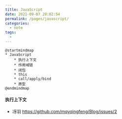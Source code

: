 ```yaml
---
title: JavaScript
date: 2021-09-07 20:02:54
permalink: /pages/javascript/
categories:
  - note
tags:
  -
---
```


```plantuml
@startmindmap
* JavaScript
	* 执行上下文
	* 作用域链
	* 闭包
	* this
	* call/apply/bind
	* 原型
@endmindmap
```
#### 执行上下文
- 冴羽 https://github.com/mqyqingfeng/Blog/issues/2